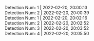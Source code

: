 
Detection Num: 1 |  2022-02-20, 20:00:13<br />Detection Num: 2 |  2022-02-20, 20:00:39<br />Detection Num: 1 |  2022-02-20, 20:02:16<br />Detection Num: 2 |  2022-02-20, 20:02:52<br />Detection Num: 3 |  2022-02-20, 20:03:52<br />Detection Num: 4 |  2022-02-20, 20:05:50<br />